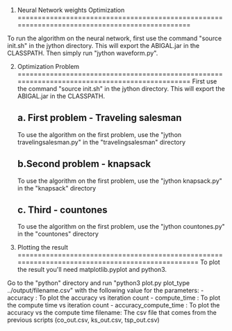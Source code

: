 1. Neural Network weights Optimization
==============================================================================================

To run the algorithm on the neural network, first use the command "source init.sh" in the jython directory. This will export the ABIGAL.jar in the CLASSPATH.
Then simply run "jython waveform.py".

2. Optimization Problem
==============================================================================================
First use the command "source init.sh" in the jython directory. This will export the ABIGAL.jar in the CLASSPATH.

    a. First problem - Traveling salesman
    --------------------------------------

    To use the algorithm on the first problem, use the "jython travelingsalesman.py" in the "travelingsalesman" directory

    b.Second problem - knapsack
    ---------------------------

    To use the algorithm on the first problem, use the "jython knapsack.py" in the "knapsack" directory
    
     c. Third - countones
    ----------------------------

    To use the algorithm on the first problem, use the "jython countones.py" in the "countones" directory


3. Plotting the result
================================================================================================
To plot the result you'll need matplotlib.pyplot and python3.

Go to the "python" directory and run "python3 plot.py plot_type ../output/filename.csv" with the following value for the parameters:
    - accuracy : To plot the accuracy vs iteration count
    - compute_time : To plot the compute time vs iteration count
    - accuracy_compute_time : To plot the accuracy vs the compute time
filename: The csv file that comes from the previous scripts (co_out.csv, ks_out.csv, tsp_out.csv)
